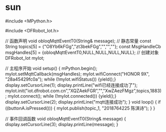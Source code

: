 # sun
#include <MPython.h>

#include <DFRobot_Iot.h>

// 函数声明
void obloqMqttEventT0(String& message);
// 静态常量
const String topics[5] = {"O8Yb6kFGg","zt3bekFGg","","",""};
const MsgHandleCb msgHandles[5] = {obloqMqttEventT0,NULL,NULL,NULL,NULL};
// 创建对象
DFRobot_Iot myIot;


// 主程序开始
void setup() {
	mPython.begin();
	myIot.setMqttCallback(msgHandles);
	myIot.wifiConnect("HONOR 9X", "28a45429fc0a");
	while (!myIot.wifiStatus()) {yield();}
	display.setCursorLine(1);
	display.printLine("wifi已经连接成功了");
	myIot.init("iot.dfrobot.com.cn","XQZAekFGR","","XwZAezFMgz",topics,1883);
	myIot.connect();
	while (!myIot.connected()) {yield();}
	display.setCursorLine(2);
	display.printLine("mqtt连接成功");
}
void loop() {
	if ((buttonA.isPressed())) {
		myIot.publish(topic_1, "2018764225 陈淇诗");
	}
}


// 事件回调函数
void obloqMqttEventT0(String& message) {
	display.setCursorLine(3);
	display.printLine(message);
}



